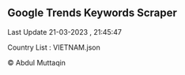 

## Google Trends Keywords Scraper 
 
Last Update 21-03-2023 , 21:45:47

Country List :
VIETNAM.json



© Abdul Muttaqin 
